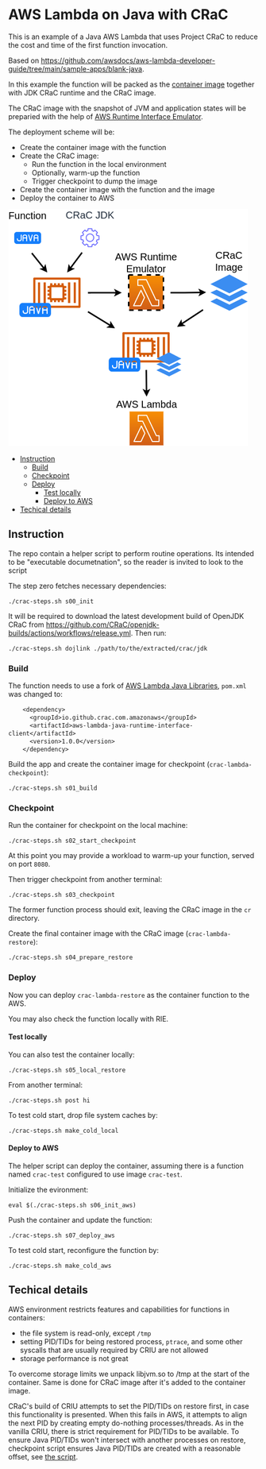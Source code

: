 # AWS Lambda on Java with CRaC

This is an example of a Java AWS Lambda that uses Project CRaC to reduce the cost and time of the first function invocation.

Based on https://github.com/awsdocs/aws-lambda-developer-guide/tree/main/sample-apps/blank-java.

In this example the function will be packed as the [container image](https://docs.aws.amazon.com/lambda/latest/dg/gettingstarted-images.html#gettingstarted-images-package) together with JDK CRaC runtime and the CRaC image.

The CRaC image with the snapshot of JVM and application states will be preparied with the help of [AWS Runtime Interface Emulator](https://github.com/aws/aws-lambda-runtime-interface-emulator).

The deployment scheme will be:
* Create the container image with the function
* Create the CRaC image:
  * Run the function in the local environment
  * Optionally, warm-up the function
  * Trigger checkpoint to dump the image
* Create the container image with the function and the image
* Deploy the container to AWS

![Deployment](./deployment.png)

* [Instruction](#instruction)
  * [Build](#build)
  * [Checkpoint](#checkpoint)
  * [Deploy](#deploy)
    * [Test locally](#test-locally)
    * [Deploy to AWS](#deploy-to-aws)
* [Techical details](#techical-details)

## Instruction

The repo contain a helper script to perform routine operations.
Its intended to be "executable documetnation", so the reader is invited to look to the script

The step zero fetches necessary dependencies:

```
./crac-steps.sh s00_init
```

It will be required to download the latest development build of OpenJDK CRaC from https://github.com/CRaC/openjdk-builds/actions/workflows/release.yml. Then run:

```
./crac-steps.sh dojlink ./path/to/the/extracted/crac/jdk
```

### Build

The function needs to use a fork of [AWS Lambda Java Libraries](https://github.com/CRaC/aws-lambda-java-libs), `pom.xml` was changed to:

```
    <dependency>
      <groupId>io.github.crac.com.amazonaws</groupId>
      <artifactId>aws-lambda-java-runtime-interface-client</artifactId>
      <version>1.0.0</version>
    </dependency>
```

Build the app and create the container image for checkpoint (`crac-lambda-checkpoint`):
```
./crac-steps.sh s01_build
```

### Checkpoint

Run the container for checkpoint on the local machine:

```
./crac-steps.sh s02_start_checkpoint
```

At this point you may provide a workload to warm-up your function, served on port `8080`.

Then trigger checkpoint from another terminal:
```
./crac-steps.sh s03_checkpoint
```

The former function process should exit, leaving the CRaC image in the `cr` directory.

Create the final container image with the CRaC image (`crac-lambda-restore`):

```
./crac-steps.sh s04_prepare_restore
```

### Deploy

Now you can deploy `crac-lambda-restore` as the container function to the AWS.

You may also check the function locally with RIE.

#### Test locally

You can also test the container locally:

```
./crac-steps.sh s05_local_restore
```

From another terminal:
```
./crac-steps.sh post hi
```

To test cold start, drop file system caches by:
```
./crac-steps.sh make_cold_local
```

#### Deploy to AWS

The helper script can deploy the container, assuming there is a function named `crac-test` configured to use image `crac-test`.

Initialize the evironment:
```
eval $(./crac-steps.sh s06_init_aws)
```

Push the container and update the function:
```
./crac-steps.sh s07_deploy_aws
```

To test cold start, reconfigure the function by:
```
./crac-steps.sh make_cold_aws
```

## Techical details

AWS environment restricts features and capabilities for functions in containers:
* the file system is read-only, except `/tmp`
* setting PID/TIDs for being restored process, `ptrace`, and some other syscalls that are usually required by CRIU are not allowed
* storage performance is not great

To overcome storage limits we unpack libjvm.so to /tmp at the start of the container.
Same is done for CRaC image after it's added to the container image.

CRaC's build of CRIU attempts to set the PID/TIDs on restore first, in case this functionality is presented.
When this fails in AWS, it attempts to align the next PID by creating empty do-nothing processes/threads. 
As in the vanilla CRIU, there is strict requirement for PID/TIDs to be available.
To ensure Java PID/TIDs won't intersect with another processes on restore, checkpoint script ensures Java PID/TIDs are created with a reasonable offset, see [the script](./checkpoint.cmd.sh#L8).
